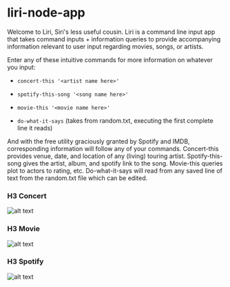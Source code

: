 # liri-node-app

Welcome to Liri, Siri's less useful cousin. Liri is a command line input app that takes command inputs + information queries to provide accompanying information relevant to user input regarding movies, songs, or artists.

Enter any of these intuitive commands for more information on whatever you input:

 * `concert-this '<artist name here>'`

 * `spotify-this-song '<song name here>'`

 * `movie-this '<movie name here>'`

 * `do-what-it-says` (takes from random.txt, executing the first complete line it reads)

And with the free utility graciously granted by Spotify and IMDB, corresponding information will follow any of your commands.
Concert-this provides venue, date, and location of any (living) touring artist. Spotify-this-song gives the artist, album, and spotify link to the song. Movie-this queries plot to actors to rating, etc. Do-what-it-says will read from any saved line of text from the random.txt file which can be edited.

### H3 Concert 

![alt text](https://media.giphy.com/media/eIlUlpY7lDfvSSpqgS/giphy.gif)

### H3 Movie 

![alt text](https://media.giphy.com/media/MF09q5wxDPNsVz3IDD/giphy.gif)

### H3 Spotify 

![alt text](https://media.giphy.com/media/QVIfICrOSD5ImIK8X7/giphy.gif)

